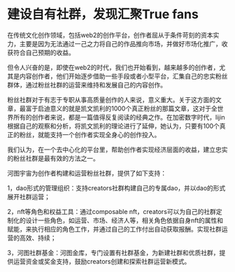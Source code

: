 # 建设自有社群，发现汇聚True fans

在传统文化创作领域，包括web2的创作平台，创作者屈从于条件苛刻的资本实力，主要是因为无法通过一己之力将自己的作品推向市场，并做好市场化推广，收获符合自己预期的收益。

但令人兴奋的是，即使在web2的时代，我们也开始看到，越来越多的创作者，尤其是内容创作者，他们开始逐步借助一些手段或者小型平台，汇集自己的忠实粉丝群体，通过粉丝社群的运营来维持和发展自己的内容创作。

粉丝社群对于有志于专职从事高质量创作的人来说，意义重大。关于这方面的文章，最富于启迪意义的就是凯文凯利的1000个真正粉丝的那篇文章，这对于全世界所有的创作者来说，都是一篇值得反复阅读的经典之作。在加密数字时代，lijin根据自己的观察和分析，将凯文凯利的理论进行了延伸，她认为，只要有100个真正的粉丝，就能支持一个创作者实现全身心的创作投入。

我们认为，在一个去中心化的平台里，帮助创作者实现经济层面的收益，建立忠实的粉丝社群是最有效的方法之一。

河图宇宙为创作者构建和运营粉丝社群，提供了如下支持：

1，dao形式的管理组织：支持creators社群构建自己的专属dao，并以dao的形式展开社群运营；

2，nft等角色和权益工具：通过composable nft，creators可以为自己的社群定制化的设计一些角色，如运营、市场、经济人等，相关角色依据自身nft的属性和赋能，来执行相应的角色工作，并通过自己的工作付出自动获取报酬。实现社群运营的高效、持续；

3，河图社群基金：河图金库，专门设置有社群基金，为新建社群和优质社群，提供运营资金或奖金支持，鼓励creators创建和探索社群运营新模式。

